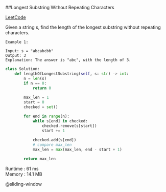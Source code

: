 ##Longest Substring Without Repeating Characters

[LeetCode](https://leetcode.com/problems/longest-substring-without-repeating-characters/)


Given a string s, find the length of the longest 
substring
 without repeating characters.

```
Example 1:

Input: s = "abcabcbb"
Output: 3
Explanation: The answer is "abc", with the length of 3.
```

```python
class Solution:
    def lengthOfLongestSubstring(self, s: str) -> int:
        n = len(s)
        if n == 0:
            return 0
        
        max_len = 1
        start = 0
        checked = set()

        for end in range(n):
            while s[end] in checked:
                checked.remove(s[start])
                start += 1
            
            checked.add(s[end])
            # compare max_len
            max_len = max(max_len, end - start + 1)

        return max_len
```
Runtime : 61 ms  
Memory : 14.1 MB

@sliding-window